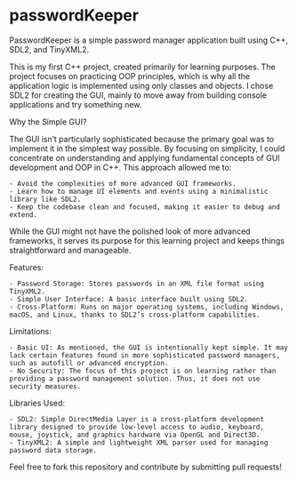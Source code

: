 # passwordKeeper

PasswordKeeper is a simple password manager application built using C++, SDL2, and TinyXML2.

This is my first C++ project, created primarily for learning purposes. The project focuses on practicing OOP principles, which is why all the application logic is implemented using only classes and objects. I chose SDL2 for creating the GUI, mainly to move away from building console applications and try something new.

Why the Simple GUI?

The GUI isn’t particularly sophisticated because the primary goal was to implement it in the simplest way possible. By focusing on simplicity, I could concentrate on understanding and applying fundamental concepts of GUI development and OOP in C++. This approach allowed me to:

  	- Avoid the complexities of more advanced GUI frameworks.
	- Learn how to manage UI elements and events using a minimalistic library like SDL2.
	- Keep the codebase clean and focused, making it easier to debug and extend.

While the GUI might not have the polished look of more advanced frameworks, it serves its purpose for this learning project and keeps things straightforward and manageable.

Features:

  	- Password Storage: Stores passwords in an XML file format using TinyXML2.
	- Simple User Interface: A basic interface built using SDL2.
	- Cross-Platform: Runs on major operating systems, including Windows, macOS, and Linux, thanks to SDL2’s cross-platform capabilities.

Limitations:

	- Basic UI: As mentioned, the GUI is intentionally kept simple. It may lack certain features found in more sophisticated password managers, such as autofill or advanced encryption.
 	- No Security: The focus of this project is on learning rather than providing a password management solution. Thus, it does not use security measures.
 
Libraries Used:

  	- SDL2: Simple DirectMedia Layer is a cross-platform development library designed to provide low-level access to audio, keyboard, mouse, joystick, and graphics hardware via OpenGL and Direct3D.
	- TinyXML2: A simple and lightweight XML parser used for managing password data storage.

Feel free to fork this repository and contribute by submitting pull requests!
